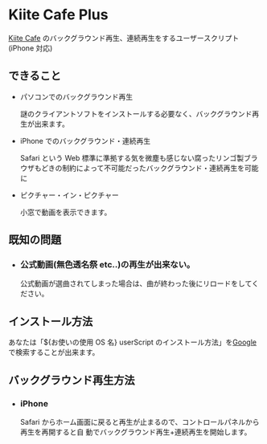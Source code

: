 # Kiite Cafe Plus

[Kiite Cafe](https://cafe.kiite.jp) のバックグラウンド再生、連続再生をするユーザースクリプト
(iPhone 対応)

## できること

- パソコンでのバックグラウンド再生

  謎のクライアントソフトをインストールする必要なく、バックグラウンド再生が出来ます。

- iPhone でのバックグラウンド・連続再生

  Safari という Web 標準に準拠する気を微塵も感じない腐ったリンゴ製ブラウザもどきの制約によって不可能だったバックグラウンド・連続再生を可能に

- ピクチャー・イン・ピクチャー

  小窓で動画を表示できます。

## 既知の問題

- ### 公式動画(無色透名祭 etc..)の再生が出来ない。
  公式動画が選曲されてしまった場合は、曲が終わった後にリロードをしてください。

## インストール方法

あなたは「${お使いの使用 OS 名} userScript のインストール方法」を[Google](https://google.com)で検索することが出来ます。

## バックグラウンド再生方法

- ### iPhone

  Safari からホーム画面に戻ると再生が止まるので、コントロールパネルから再生を再開すると自 動でバックグラウンド再生+連続再生を開始します。
